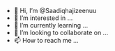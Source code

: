 - 👋 Hi, I’m @Saadiqhajizeenuu
- 👀 I’m interested in ...
- 🌱 I’m currently learning ...
- 💞️ I’m looking to collaborate on ...
- 📫 How to reach me ...

<!---
Saadiqhajizeenuu/Saadiqhajizeenuu is a ✨ special ✨ repository because its `README.md` (this file) appears on your GitHub profile.
You can click the Preview link to take a look at your changes.
--->
